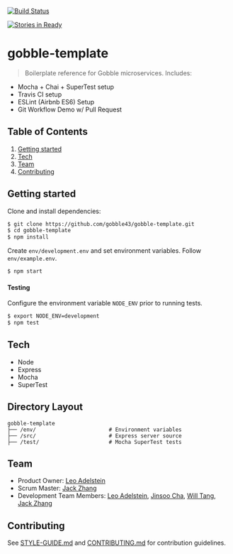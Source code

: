 [![Build Status](https://travis-ci.org/gobble43/gobble-template.svg?branch=master)](https://travis-ci.org/gobble43/gobble-template)

[![Stories in Ready](https://badge.waffle.io/gobble43/gobble-template.svg?label=ready&title=Ready)](http://waffle.io/gobble43/gobble-template)

# gobble-template
> Boilerplate reference for Gobble microservices. Includes:
 - Mocha + Chai + SuperTest setup
 - Travis CI setup
 - ESLint (Airbnb ES6) Setup
 - Git Workflow Demo w/ Pull Request

## Table of Contents
1. [Getting started](#getting-started)
2. [Tech](#tech)
3. [Team](#team)
4. [Contributing](#contributing)

## Getting started

Clone and install dependencies:
```sh
$ git clone https://github.com/gobble43/gobble-template.git
$ cd gobble-template
$ npm install
```
Create `env/development.env` and set environment variables. Follow `env/example.env`.

```sh
$ npm start
```

#### Testing

Configure the environment variable `NODE_ENV` prior to running tests.

 ```sh
$ export NODE_ENV=development
$ npm test
```

## Tech
 - Node
 - Express
 - Mocha
 - SuperTest

## Directory Layout
```
gobble-template
├── /env/                       # Environment variables
├── /src/                       # Express server source
├── /test/                      # Mocha SuperTest tests
```

## Team
  - Product Owner:            [Leo Adelstein](https://github.com/leoadelstein)
  - Scrum Master:             [Jack Zhang](https://github.com/jackrzhang)
  - Development Team Members: [Leo Adelstein](https://github.com/leoadelstein), [Jinsoo Cha](https://github.com/jinsoocha), [Will Tang](https://github.com/willwtang/shortly-deploy), [Jack Zhang](https://github.com/jackrzhang)

## Contributing
See [STYLE-GUIDE.md](https://github.com/gobble43/docs/blob/master/STYLE-GUIDE.md) and [CONTRIBUTING.md](https://github.com/gobble43/docs/blob/master/CONTRIBUTING.md) for contribution guidelines.
